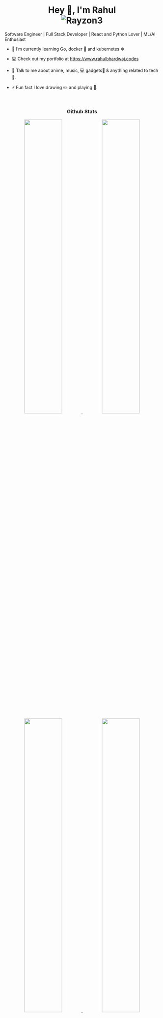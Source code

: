 <h1 align="center">
  <b>Hey 👋, I'm Rahul</b>
  <br />
  <img src="https://komarev.com/ghpvc/?username=Rayzon3" alt="Rayzon3" />
</h1>
Software Engineer | Full Stack Developer | React and Python Lover | ML/AI Enthusiast 

- 🌱 I’m currently learning Go, docker 🐳 and kubernetes ☸ 

- 💻 Check out my portfolio at https://www.rahulbhardwaj.codes 

- 💬 Talk to me about anime, music, 💻 gadgets📱 & anything related to tech 🤩. 

- ⚡ Fun fact I love drawing ✏️ and playing 🎸.

<br />
<h3 align="center">
  <b>Github Stats</b>
</h3>
<div align="center">
  <a href="https://github.com/Rayzon3">
    <img
      width="49.5%"
      src="https://github-readme-stats.vercel.app/api?username=Rayzon3&show_icons=true&theme=github_dark&hide_border=true"
    />
    <img
      width="49.5%"
      src="https://github-readme-streak-stats.herokuapp.com?user=Rayzon3&theme=github-dark-blue&hide_border=true&date_format=j%20M%5B%20Y%5D"
    />
  </a>
</div>
<br />
<div align="center">
  <a href="https://github.com/Rayzon3">
    <img
      width="49.5%"
      src="https://github-readme-stats.vercel.app/api/top-langs?username=Rayzon3&show_icons=true&layout=compact&theme=github_dark&hide_border=true"
    />
    <img
      width="49.5%"
      src="https://activity-graph.herokuapp.com/graph?username=Rayzon3&hide_title=true&hide_border=true&line=4b8dda&point=1a2c42&area_color=0d1117&area=true&bg_color=0d1117&color=c3d1d9"
    />
  </a>
  <img
    alt="GIF"
    height="110px"
    width="450px"
    src="https://count.getloli.com/get/@demo?theme=rule34"
  />
</div>
